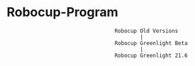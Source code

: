# Robocup-Program

                                      Robocup Old Versions
                                              |
                                      Robocup Greenlight Beta
                                              |
                                      Robocup Greenlight 21.6
